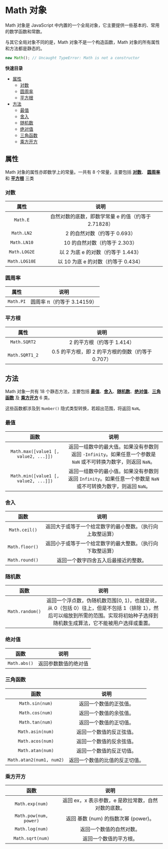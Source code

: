 # Math 对象

Math 对象是 JavaScript 中内置的一个全局对象，它主要提供一些基本的、常用的数学函数和常数。

与其它全局对象不同的是，Math 对象不是一个构造函数，Math 对象的所有属性和方法都是静态的。

```js
new Math(); // Uncaught TypeError: Math is not a constructor
```

**快速目录**

- [属性](#属性)
  - [对数](#对数)
  - [圆周率](#圆周率)
  - [平方根](#平方根)
- [方法](方法)
  - [最值](#最值)
  - [舍入](#舍入)
  - [随机数](#随机数)
  - [绝对值](#绝对值)
  - [三角函数](#三角函数)
  - [乘方开方](#乘方开方)

## 属性

Math 对象的属性亦即数学上的常量。一共有 8 个常量，主要包括 **[对数](#对数)**、 **[圆周率](#圆周率)** 和 **[平方根](#平方根)** 三类

### 对数

|     属性      |                        说明                         |
| :-----------: | :-------------------------------------------------: |
|   `Math.E`    | 自然对数的底数，即数学常量 e 的值（约等于 2.71828） |
|  `Math.LN2`   |            2 的自然对数（约等于 0.693）             |
|  `Math.LN10`  |            10 的自然对数（约等于 2.303）            |
| `Math.LOG2E`  |         以 2 为底 e 的对数（约等于 1.443）          |
| `Math.LOG10E` |         以 10 为底 e 的对数（约等于 0.434）         |

### 圆周率

|   属性    |            说明            |
| :-------: | :------------------------: |
| `Math.PI` | 圆周率 π（约等于 3.14159） |

### 平方根

|      属性      |                       说明                        |
| :------------: | :-----------------------------------------------: |
|  `Math.SQRT2`  |            2 的平方根（约等于 1.414）             |
| `Math.SQRT1_2` | 0.5 的平方根，即 2 的平方根的倒数（约等于 0.707） |

## 方法

Math 对象一共有 18 个静态方法，主要包括 **[最值](#最值)**、**[舍入](#舍入)**、**[随机数](#随机数)**、**[绝对值](#绝对值)**、**[三角函数](#三角函数)** 及 **[乘方开方](#乘方开方)** 6 类。

这些函数都涉及到 `Number()` 隐式类型转换，若超出范围，将返回 `NaN`。

### 最值

|                 函数                 |                                                      说明                                                       |
| :----------------------------------: | :-------------------------------------------------------------------------------------------------------------: |
| `Math.max([value1 [, value2, ...]])` | 返回一组数中的最大值。如果没有参数则返回 `-Infinity`。如果任意一个参数是 `NaN` 或不可转换为数字，则返回 `NaN`。 |
| `Math.min([value1 [, value2, ...]])` | 返回一组数中的最小值。如果没有参数则返回 `Infinity`。如果任意一个参数是 `NaN` 或不可转换为数字，则返回 `NaN`。  |

### 舍入

|      函数      |                            说明                            |
| :------------: | :--------------------------------------------------------: |
| `Math.ceil()`  | 返回大于或等于一个给定数字的最小整数。（执行向上取整运算） |
| `Math.floor()` | 返回小于或等于一个给定数字的最大整数。（执行向下取整运算） |
| `Math.round()` |            返回一个数字四舍五入后最接近的整数。            |

### 随机数

|      函数       |                                                                                       说明                                                                                       |
| :-------------: | :------------------------------------------------------------------------------------------------------------------------------------------------------------------------------: |
| `Math.random()` | 返回一个浮点数，伪随机数范围[0, 1)，也就是说，从 0（包括 0）往上，但是不包括 1（排除 1），然后可以缩放到所需的范围。实现将初始种子选择到随机数生成算法，它不能被用户选择或重置。 |

### 绝对值

|     函数     |         说明         |
| :----------: | :------------------: |
| `Math.abs()` | 返回参数数值的绝对值 |

### 三角函数

|           函数           |              说明              |
| :----------------------: | :----------------------------: |
|     `Math.sin(num)`      |     返回一个数值的正弦值。     |
|     `Math.cos(num)`      |     返回一个数值的余弦值。     |
|     `Math.tan(num)`      |     返回一个数值的正切值。     |
|     `Math.asin(num)`     |    返回一个数值的反正弦值。    |
|     `Math.acos(num)`     |    返回一个数值的反余弦值。    |
|     `Math.atan(num)`     |    返回一个数值的反正切值。    |
| `Math.atan2(num1, num2)` | 返回一个数值的比值的反正切值。 |

### 乘方开方

|          函数          |                        说明                         |
| :--------------------: | :-------------------------------------------------: |
|    `Math.exp(num)`     | 返回 ex，x 表示参数，e 是欧拉常数，自然对数的底数。 |
| `Math.pow(num, power)` |        返回 基数 (num) 的指数次幂 (power)。         |
|    `Math.log(num)`     |              返回一个数值的自然对数。               |
|    `Math.sqrt(num)`    |               返回一个数值的平方根。                |
